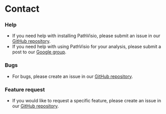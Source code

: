 # Contact
### Help
* If you need help with installing PathVisio, please submit an issue in our [GitHub repository](https://github.com/PathVisio/pathvisio/issues).
* If you need help with using PathVisio for your analysis, please submit a post to our [Google group](https://groups.google.com/forum/#!forum/wikipathways-discuss).

### Bugs
* For bugs, please create an issue in our [GitHub repository](https://github.com/PathVisio/pathvisio/issues).

### Feature request
* If you would like to request a specific feature, please create an issue in our [GitHub repository](https://github.com/PathVisio/pathvisio/issues).
